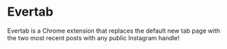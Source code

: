 # Evertab

Evertab is a Chrome extension that replaces the default new tab page with the two most recent posts with any public Instagram handle!
